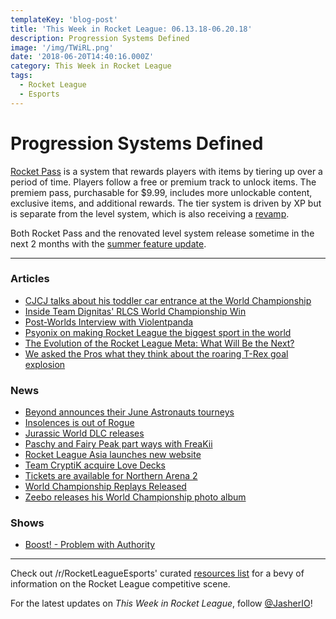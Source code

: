 ```yaml
---
templateKey: 'blog-post'
title: 'This Week in Rocket League: 06.13.18-06.20.18'
description: Progression Systems Defined
image: '/img/TWiRL.png'
date: '2018-06-20T14:40:16.000Z'
category: This Week in Rocket League
tags:
  - Rocket League
  - Esports
---
```


# Progression Systems Defined
[Rocket Pass](https://www.rocketleague.com/news/rocket-pass-a-closer-look/) is a system that rewards players with items by tiering up over a period of time. Players follow a free or premium track to unlock items. The premiem pass, purchasable for $9.99, includes more unlockable content, exclusive items, and additional rewards. The tier system is driven by XP but is separate from the level system, which is also receiving a [revamp](https://www.rocketleague.com/news/incoming-changes-to-xp-and-level-progression/). 

Both Rocket Pass and the renovated level system release sometime in the next 2 months with the [summer feature update](https://www.rocketleague.com/news/rocket-league-roadmap-summer-2018/). 

---

### Articles

* [CJCJ talks about his toddler car entrance at the World Championship](http://rocketeers.gg/interview-cjcj-tainted-minds-little-car/)
* [Inside Team Dignitas' RLCS World Championship Win](https://www.redbull.com/us-en/team-dignitas-rlcs-champions-interview)
* [Post-Worlds Interview with Violentpanda](http://team-dignitas.net/articles/news/rocket-league/12627/post-worlds-interview-with-violentpanda-)
* [Psyonix on making Rocket League the biggest sport in the world](https://www.redbull.com/int-en/rocket-league-esports-rlcs-josh-watson-interview)
* [The Evolution of the Rocket League Meta: What Will Be the Next?](http://team-dignitas.net/articles/blogs/rocket-league/12558/the-evolution-of-the-rocket-league-meta-what-will-be-the-next)
* [We asked the Pros what they think about the roaring T-Rex goal explosion](http://rocketeers.gg/jurassic-world-dlc-rocket-league-pro-players-goal-explosion/)

### News

* [Beyond announces their June Astronauts tourneys](https://twitter.com/TeamBeyondnet/status/1008805729183191042)
* [Insolences is out of Rogue](http://rocketeers.gg/insolences-rogue-split-jacob/)
* [Jurassic World DLC releases](https://twitter.com/RocketLeague/status/1006594181542735873)
* [Paschy and Fairy Peak part ways with FreaKii](https://octane.gg/news/paschy-and-fairy-peak-part-ways-with-freakii/)
* [Rocket League Asia launches new website](https://rocketleagueasia.com/welcome-to-the-new-website/)
* [Team CryptiK acquire Love Decks](https://octane.gg/news/team-cryptik-acquire-love-decks/)
* [Tickets are available for Northern Arena 2](https://www.eventbrite.com/e/northern-arena-rocket-league-invitational-2018-tickets-47004477658)
* [World Championship Replays Released](https://www.reddit.com/r/RocketLeagueEsports/comments/8r3d9a/rlcs_s5_world_championship_replays/)
* [Zeebo releases his World Championship photo album](https://twitter.com/ZeeboDesigns/status/1008062370286067712)

### Shows

* [Boost! - Problem with Authority](https://www.youtube.com/watch?v=EcA_kQt0-NM)

---

Check out /r/RocketLeagueEsports' curated [resources list](https://www.reddit.com/r/RocketLeagueEsports/wiki/links) for a bevy of information on the Rocket League competitive scene.

For the latest updates on *This Week in Rocket League*, follow [@JasherIO](https://twitter.com/JasherIO)! 